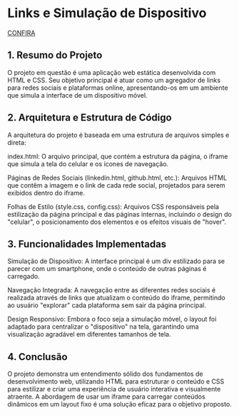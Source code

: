 # Links e Simulação de Dispositivo
[CONFIRA](https://luana-mozer.github.io/PROJETO_08_HTML_CSS_Celular/)

## 1. Resumo do Projeto

O projeto em questão é uma aplicação web estática desenvolvida com HTML e CSS. Seu objetivo principal é atuar como um agregador de links para redes sociais e plataformas online, apresentando-os em um ambiente que simula a interface de um dispositivo móvel.

## 2. Arquitetura e Estrutura de Código

A arquitetura do projeto é baseada em uma estrutura de arquivos simples e direta:

index.html: O arquivo principal, que contém a estrutura da página, o iframe que simula a tela do celular e os ícones de navegação.

Páginas de Redes Sociais (linkedin.html, github.html, etc.): Arquivos HTML que contêm a imagem e o link de cada rede social, projetados para serem exibidos dentro do iframe.

Folhas de Estilo (style.css, config.css): Arquivos CSS responsáveis pela estilização da página principal e das páginas internas, incluindo o design do "celular", o posicionamento dos elementos e os efeitos visuais de "hover".

## 3. Funcionalidades Implementadas

Simulação de Dispositivo: A interface principal é um div estilizado para se parecer com um smartphone, onde o conteúdo de outras páginas é carregado.

Navegação Integrada: A navegação entre as diferentes redes sociais é realizada através de links que atualizam o conteúdo do iframe, permitindo ao usuário "explorar" cada plataforma sem sair da página principal.

Design Responsivo: Embora o foco seja a simulação móvel, o layout foi adaptado para centralizar o "dispositivo" na tela, garantindo uma visualização agradável em diferentes tamanhos de tela.

## 4. Conclusão

O projeto demonstra um entendimento sólido dos fundamentos de desenvolvimento web, utilizando HTML para estruturar o conteúdo e CSS para estilizar e criar uma experiência de usuário interativa e visualmente atraente. A abordagem de usar um iframe para carregar conteúdos dinâmicos em um layout fixo é uma solução eficaz para o objetivo proposto.
